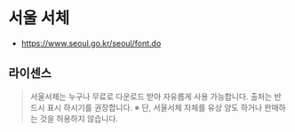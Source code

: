 # 서울 서체

* https://www.seoul.go.kr/seoul/font.do

## 라이센스

> 서울서체는 누구나 무료로 다운로드 받아 자유롭게 사용 가능합니다. 출처는 반드시 표시 하시기를 권장합니다.
> ※ 단, 서울서체 자체를 유상 양도 하거나 판매하는 것을 허용하지 않습니다. 